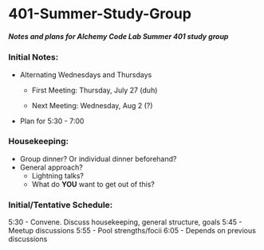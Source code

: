 # 401-Summer-Study-Group

##### Notes and plans for Alchemy Code Lab Summer 401 study group

### Initial Notes:

* Alternating Wednesdays and Thursdays

  * First Meeting: Thursday, July 27 (duh)

  * Next Meeting: Wednesday, Aug 2 (?)

* Plan for 5:30 - 7:00


### Housekeeping:

* Group dinner? Or individual dinner beforehand?
* General approach?
  * Lightning talks?
  * What do **YOU** want to get out of this?

### Initial/Tentative Schedule:

5:30 - Convene. Discuss housekeeping, general structure, goals
5:45 - Meetup discussions
5:55 - Pool strengths/focii
6:05 - Depends on previous discussions


